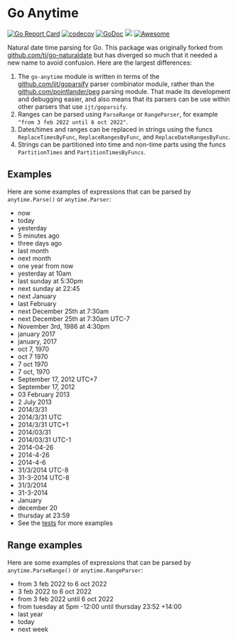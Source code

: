 # Go Anytime

[![Go Report Card](https://goreportcard.com/badge/github.com/ijt/go-anytime)](https://goreportcard.com/report/github.com/ijt/go-anytime)
[![codecov](https://codecov.io/gh/ijt/go-anytime/branch/main/graph/badge.svg?token=GA1TIU7OHK)](https://codecov.io/gh/ijt/go-anytime)
[![GoDoc](https://godoc.org/github.com/ijt/go-anytime?status.svg)](https://godoc.org/github.com/ijt/go-anytime)
![](https://img.shields.io/badge/license-MIT-blue.svg)
[![Awesome](https://cdn.rawgit.com/avelino/awesome/d7305f38d29fed78fa85652e3a63e154dd8e8829/media/badge.svg)](https://github.com/avelino/awesome-go#date-and-time)

Natural date time parsing for Go. This package was originally forked from
[github.com/tj/go-naturaldate](https://github.com/tj/go-naturaldate) but has diverged so much that it needed a new name
to avoid confusion. Here are the largest differences:

1. The `go-anytime` module is written in terms of the [github.com/ijt/goparsify](https://github.com/ijt/goparsify) parser combinator module, rather than the [github.com/pointlander/peg](https://github.com/pointlander/peg) parsing module. That made its development and debugging easier, and also means that its parsers can be use within other parsers that use `ijt/goparsify`.
2. Ranges can be parsed using `ParseRange` or `RangeParser`, for example `"from 3 feb 2022 until 6 oct 2022"`.
3. Dates/times and ranges can be replaced in strings using the funcs `ReplaceTimesByFunc`, `ReplaceRangesByFunc`, and `ReplaceDateRangesByFunc`.
4. Strings can be partitioned into time and non-time parts using the funcs `PartitionTimes` and `PartitionTimesByFuncs`.

## Examples

Here are some examples of expressions that can be parsed by `anytime.Parse()` or `anytime.Parser`:

- now
- today
- yesterday
- 5 minutes ago
- three days ago
- last month
- next month
- one year from now
- yesterday at 10am
- last sunday at 5:30pm
- next sunday at 22:45
- next January
- last February
- next December 25th at 7:30am
- next December 25th at 7:30am UTC-7
- November 3rd, 1986 at 4:30pm
- january 2017
- january, 2017
- oct 7, 1970
- oct 7 1970
- 7 oct 1970
- 7 oct, 1970
- September 17, 2012 UTC+7
- September 17, 2012
- 03 February 2013
- 2 July 2013
- 2014/3/31
- 2014/3/31 UTC
- 2014/3/31 UTC+1
- 2014/03/31
- 2014/03/31 UTC-1
- 2014-04-26
- 2014-4-26
- 2014-4-6
- 31/3/2014 UTC-8
- 31-3-2014 UTC-8
- 31/3/2014
- 31-3-2014
- January
- december 20
- thursday at 23:59
- See the [tests](./anytime_test.go) for more examples

## Range examples

Here are some examples of expressions that can be parsed by `anytime.ParseRange()` or `anytime.RangeParser`:

- from 3 feb 2022 to 6 oct 2022
- 3 feb 2022 to 6 oct 2022
- from 3 feb 2022 until 6 oct 2022
- from tuesday at 5pm -12:00 until thursday 23:52 +14:00
- last year
- today
- next week
